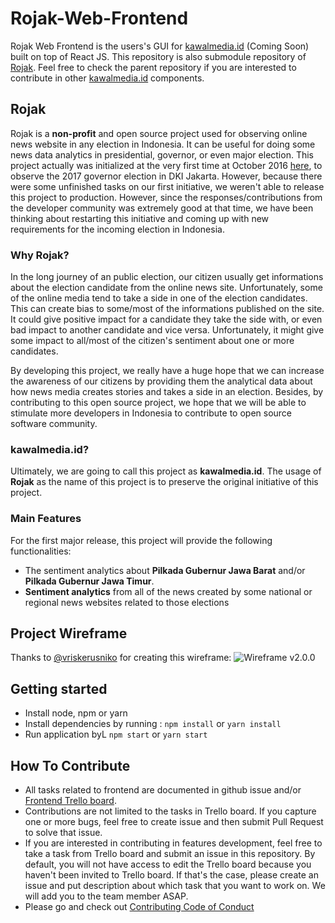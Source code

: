 # Rojak-Web-Frontend

Rojak Web Frontend is the users's GUI for [kawalmedia.id](http://kawalmedia.id) (Coming Soon)
built on top of React JS. This repository is also submodule repository of
[Rojak](https://github.com/imrenagi/rojak). Feel free to check the parent repository
if you are interested to contribute in other [kawalmedia.id](http://kawalmedia.id)  components.

## Rojak

Rojak is a **non-profit** and open source project used for observing online news
website in any election in Indonesia. It can be useful for doing some news data
analytics in presidential, governor, or even major election. This project actually was
initialized at the very first time at October 2016 [here](https://github.com/pyk/rojak),
to observe the 2017 governor election in DKI Jakarta. However, because there were some
unfinished tasks on our first initiative, we weren't able to release this project
to production. However, since the responses/contributions from the developer community was
extremely good at that time, we have been thinking about restarting this initiative
and coming up with new requirements for the incoming election in Indonesia.

### Why Rojak?

In the long journey of an public election, our citizen usually get informations about
the election candidate from the online news site. Unfortunately, some of the
online media tend to take a side in one of the election candidates. This can create
bias to some/most of the informations published on the site. It could give
positive impact for a candidate they take the side with, or even bad impact to
another candidate and vice versa. Unfortunately, it might give some impact to
all/most of the citizen's sentiment about one or more candidates.

By developing this project, we really have a huge hope that we can increase the
awareness of our citizens by providing them the analytical data about how news media
creates stories and takes a side in an election. Besides, by contributing to this
open source project, we hope that we will be able to stimulate more developers
in Indonesia to contribute to open source software community.

### kawalmedia.id?

Ultimately, we are going to call this project as **kawalmedia.id**. The usage of **Rojak**
as the name of this project is to preserve the original initiative of this project.

### Main Features

For the first major release, this project will provide the following functionalities:
* The sentiment analytics about **Pilkada Gubernur Jawa Barat** and/or **Pilkada
Gubernur Jawa Timur**.
* **Sentiment analytics** from all of the news created by some national or regional
news websites related to those elections

## Project Wireframe

Thanks to [@vriskerusniko](https://twitter.com/vriskerusniko) for creating this
wireframe:
![Wireframe v2.0.0](./rojakv2-wireframe.jpg)

## Getting started

* Install node, npm or yarn
* Install dependencies by running : `npm install` or `yarn install`
* Run application byL `npm start` or `yarn start`

## How To Contribute

* All tasks related to frontend are documented in github issue and/or
[Frontend Trello board](https://trello.com/b/6SVhUtTo).
* Contributions are not limited to the tasks in Trello board. If you capture one
 or more bugs, feel free to create issue and then submit Pull Request to solve that issue.
* If you are interested in contributing in features development, feel free to
take a task from Trello board and submit an issue in this repository.
By default, you will not have access to edit the Trello board because you haven't
been invited to Trello board. If that's the case, please create an issue and put
description about which task that you want to work on. We will add you to the team
member ASAP.
* Please go and check out [Contributing Code of Conduct](./CONTRIBUTING.md)
